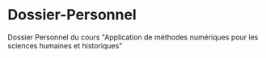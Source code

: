 # Dossier-Personnel

Dossier Personnel du cours "Application de méthodes numériques pour les sciences humaines et historiques"
